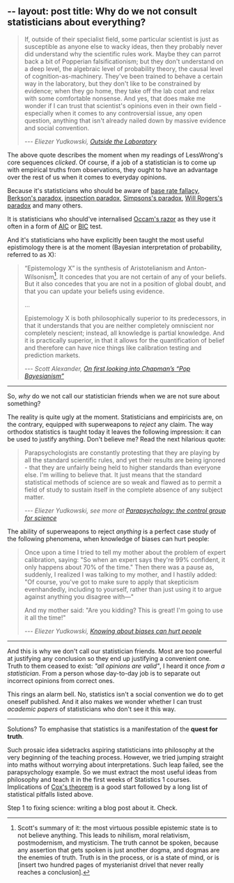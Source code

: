 --
layout: post
title: Why do we not consult statisticians about everything?
---

> If, outside of their specialist field, some particular scientist is
> just as susceptible as anyone else to wacky ideas, then they probably
> never did understand why the scientific rules work.  Maybe they can
> parrot back a bit of Popperian falsificationism; but they don't
> understand on a deep level, the algebraic level of probability theory,
> the causal level of cognition-as-machinery. They've been trained to
> behave a certain way in the laboratory, but they don't like to be
> constrained by evidence; when they go home, they take off the lab coat
> and relax with some comfortable nonsense.  And yes, that does make me
> wonder if I can trust that scientist's opinions even in their own
> field - especially when it comes to any controversial issue, any open
> question, anything that isn't already nailed down by massive evidence
> and social convention.
>
> --- <cite>Eliezer Yudkowski, [Outside the Laboratory][out]</cite>

The above quote describes the moment when my readings of LessWrong's core
sequences *clicked*. Of course, if a job of a statistician is to come up with
empirical truths from observations, they ought to have an advantage over the
rest of us when it comes to everyday opinions.

Because it's statisticians who should be aware of [base rate fallacy][base],
[Berkson's paradox][berk], [inspection paradox][inspection], [Simpsons's
paradox][simpson], [Will Rogers's paradox][rogers] and many others.

It is statisticians who should've internalised [Occam's razor][razor] as they
use it often in a form of [AIC][AIC] or [BIC][BIC] test.

And it's statisticians who have explicitly been taught the most useful
epistimology there is at the moment (Bayesian interpretation of probability,
referred to as X):

> “Epistemology X” is the synthesis of Aristotelianism and Anton-Wilsonism[^1].
> It concedes that you are not certain of any of your beliefs. But it also
> concedes that you are not in a position of global doubt, and that you can
> update your beliefs using evidence.
>
> ...
>
> Epistemology X is both philosophically superior to its predecessors, in that
> it understands that you are neither completely omniscient nor completely
> nescient; instead, all knowledge is partial knowledge. And it is practically
> superior, in that it allows for the quantification of belief and therefore
> can have nice things like calibration testing and prediction markets.
>
> --- <cite>Scott Alexander, [On first looking into Chapman’s “Pop
> Bayesianism”][pop]</cite>

----

So, *why* do we not call our statistician friends when we are not sure about
something?

The reality is quite ugly at the moment. Statisticians and empiricists are, on
the contrary, equipped with superweapons to *reject* any claim. The way
orthodox statistics is taught today it leaves the following impression: it can
be used to justify anything. Don't believe me? Read the next hilarious quote:

> Parapsychologists are constantly protesting that they are playing by all the
> standard scientific rules, and yet their results are being ignored - that
> they are unfairly being held to higher standards than everyone else. I'm
> willing to believe that. It just means that the standard statistical methods
> of science are so weak and flawed as to permit a field of study to sustain
> itself in the complete absence of any subject matter.
>
> --- <cite>Eliezer Yudkowski, see more at [Parapsychology: the control group for science][para]</cite>

The ability of superweapons to reject *anything* is a perfect case study of the
following phenomena, when knowledge of biases can hurt people:

> Once upon a time I tried to tell my mother about the problem of expert
> calibration, saying:  "So when an expert says they're 99% confident, it only
> happens about 70% of the time."  Then there was a pause as, suddenly, I
> realized I was talking to my mother, and I hastily added:  "Of course, you've
> got to make sure to apply that skepticism evenhandedly, including to
> yourself, rather than just using it to argue against anything you disagree
> with—"
>
> And my mother said:  "Are you kidding?  This is great!  I'm going to use it all the time!"
>
> --- <cite>Eliezer Yudkowski, [Knowing about biases can hurt people][hurt]</cite>

--------

And this is why we don't call our statistician friends. Most are too powerful
at justifying any conclusion so they end up justifying a convenient one. Truth
to them ceased to exist: *"all opinions are valid"*, I heard it once *from a
statistician*. From a person whose day-to-day job is to separate out incorrect
opinions from correct ones.

This rings an alarm bell. No, statistics isn't a social convention we do to get
oneself published. And it also makes we wonder whether I can trust *academic
papers* of statisticians who don't see it this way.

---------

Solutions? To emphasise that statistics is a manifestation of the **quest for
truth**.

Such prosaic idea sidetracks aspiring statisticians into philosophy at the very
beginning of the teaching process. However, we tried jumping straight into
maths without worrying about interpretations. Such leap failed, see the
parapsychology example. So we must extract the most useful ideas from
philosophy and teach it in the first weeks of Statistics 1 courses.
Implications of [Cox's theorem][Cox] is a good start followed by a long list
of statistical pitfalls listed above.

Step 1 to fixing science: writing a blog post about it. Check.

[^1]: Scott's summary of it: the most virtuous possible epistemic state is to
      not believe anything. This leads to nihilism, moral relativism,
      postmodernism, and mysticism.  The truth cannot be spoken, because any
      assertion that gets spoken is just another dogma, and dogmas are the
      enemies of truth. Truth is in the process, or is a state of mind, or is
      [insert two hundred pages of mysterianist drivel that never really
      reaches a conclusion].

[out]: http://lesswrong.com/lw/gv/outside_the_laboratory/
[base]: https://en.wikipedia.org/wiki/Base_rate_fallacy
[berk]: https://en.wikipedia.org/wiki/Berkson%27s_paradox
[inspection]: https://en.wikipedia.org/wiki/Renewal_theory#The_inspection_paradox
[simpson]: https://en.wikipedia.org/wiki/Simpson%27s_paradox
[rogers]: https://en.wikipedia.org/wiki/Will_Rogers_phenomenon
[razor]: https://en.wikipedia.org/wiki/Occam%27s_razor
[pop]: http://slatestarcodex.com/2013/08/06/on-first-looking-into-chapmans-pop-bayesianism/
[AIC]: https://en.wikipedia.org/wiki/Akaike_information_criterion
[BIC]: https://en.wikipedia.org/wiki/Bayesian_information_criterion
[para]: http://lesswrong.com/lw/1ib/parapsychology_the_control_group_for_science/
[hurt]: http://lesswrong.com/lw/he/knowing_about_biases_can_hurt_people/
[Cox]: https://en.wikipedia.org/wiki/Cox%27s_theorem
